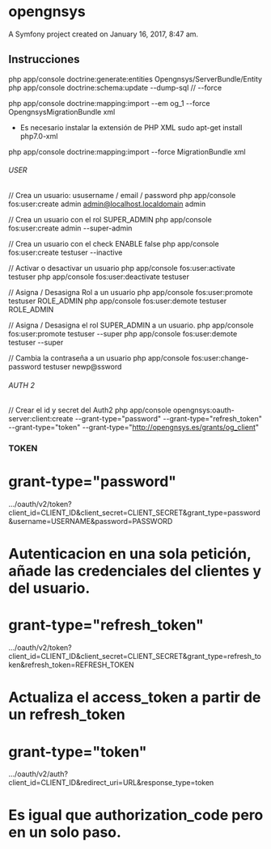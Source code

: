 opengnsys
=========

A Symfony project created on January 16, 2017, 8:47 am.


Instrucciones
-------------

php app/console doctrine:generate:entities Opengnsys/ServerBundle/Entity
php app/console doctrine:schema:update --dump-sql // --force


php app/console doctrine:mapping:import --em og_1 --force OpengnsysMigrationBundle xml


- Es necesario instalar la extensión de PHP XML
sudo apt-get install php7.0-xml


php app/console doctrine:mapping:import --force MigrationBundle xml

###### USER ######
// Crea un usuario: ususername / email / password
php app/console fos:user:create admin admin@localhost.localdomain admin

// Crea un usuario con el rol SUPER_ADMIN
php app/console fos:user:create admin --super-admin

// Crea un usuario con el check ENABLE false
php app/console fos:user:create testuser --inactive

// Activar o desactivar un usuario
php app/console fos:user:activate testuser
php app/console fos:user:deactivate testuser

// Asigna / Desasigna Rol a un usuario
php app/console fos:user:promote testuser ROLE_ADMIN
php app/console fos:user:demote testuser ROLE_ADMIN

// Asigna / Desasigna el rol SUPER_ADMIN a un usuario.
php app/console fos:user:promote testuser --super
php app/console fos:user:demote testuser --super

// Cambia la contraseña a un usuario
php app/console fos:user:change-password testuser newp@ssword


###### AUTH 2 ######
// Crear el id y secret del Auth2
php app/console opengnsys:oauth-server:client:create --grant-type="password" --grant-type="refresh_token" --grant-type="token" --grant-type="http://opengnsys.es/grants/og_client"


### TOKEN ###

# grant-type="password"
.../oauth/v2/token?client_id=CLIENT_ID&client_secret=CLIENT_SECRET&grant_type=password&username=USERNAME&password=PASSWORD
# Autenticacion en una sola petición, añade las credenciales del clientes y del usuario.

# grant-type="refresh_token"
.../oauth/v2/token?client_id=CLIENT_ID&client_secret=CLIENT_SECRET&grant_type=refresh_token&refresh_token=REFRESH_TOKEN
# Actualiza el access_token a partir de un refresh_token

# grant-type="token"
.../oauth/v2/auth?client_id=CLIENT_ID&redirect_uri=URL&response_type=token
# Es igual que authorization_code pero en un solo paso.